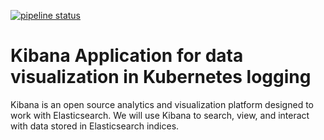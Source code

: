 [![pipeline status](https://git.cnct.io/common-tools/samsung-cnct_container-kibana/badges/master/pipeline.svg)](https://git.cnct.io/common-tools/samsung-cnct_container-kibana/commits/master)

# Kibana Application for data visualization in Kubernetes logging

Kibana is an open source analytics and visualization platform designed to work with Elasticsearch. We will use Kibana to search, view, and interact with data stored in Elasticsearch indices.
